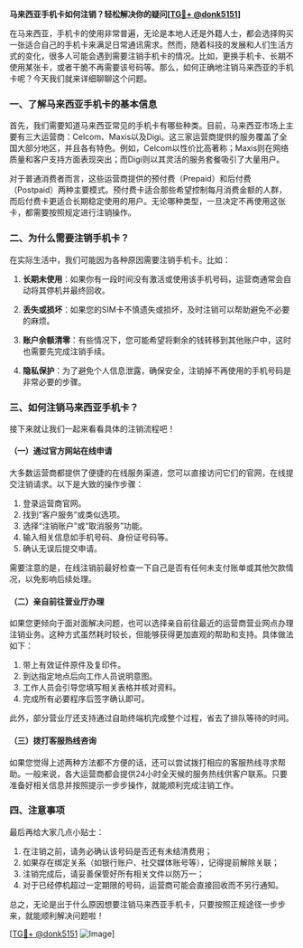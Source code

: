 **马来西亚手机卡如何注销？轻松解决你的疑问[[TG💪+ @donk5151](https://t.me/s/donk5151)]**

在马来西亚，手机卡的使用非常普遍，无论是本地人还是外籍人士，都会选择购买一张适合自己的手机卡来满足日常通讯需求。然而，随着科技的发展和人们生活方式的变化，很多人可能会遇到需要注销手机卡的情况。比如，更换手机卡、长期不使用某张卡，或者干脆不再需要该号码等。那么，如何正确地注销马来西亚的手机卡呢？今天我们就来详细聊聊这个问题。

### 一、了解马来西亚手机卡的基本信息

首先，我们需要知道马来西亚常见的手机卡有哪些种类。目前，马来西亚市场上主要有三大运营商：Celcom、Maxis以及Digi。这三家运营商提供的服务覆盖了全国大部分地区，并且各有特色。例如，Celcom以性价比高著称；Maxis则在网络质量和客户支持方面表现突出；而Digi则以其灵活的服务套餐吸引了大量用户。

对于普通消费者而言，这些运营商提供的预付费（Prepaid）和后付费（Postpaid）两种主要模式。预付费卡适合那些希望控制每月消费金额的人群，而后付费卡更适合长期稳定使用的用户。无论哪种类型，一旦决定不再使用这张卡，都需要按照规定进行注销操作。

### 二、为什么需要注销手机卡？

在实际生活中，我们可能因为各种原因需要注销手机卡。比如：

1. **长期未使用**：如果你有一段时间没有激活或使用该手机号码，运营商通常会自动将其停机并最终回收。
   
2. **丢失或损坏**：如果您的SIM卡不慎遗失或损坏，及时注销可以帮助避免不必要的麻烦。
   
3. **账户余额清零**：有些情况下，您可能希望将剩余的钱转移到其他账户中，这时也需要先完成注销手续。
   
4. **隐私保护**：为了避免个人信息泄露，确保安全，注销掉不再使用的手机号码是非常必要的步骤。

### 三、如何注销马来西亚手机卡？

接下来就让我们一起来看看具体的注销流程吧！

#### （一）通过官方网站在线申请

大多数运营商都提供了便捷的在线服务渠道，您可以直接访问它们的官网，在线提交注销请求。以下是大致的操作步骤：

1. 登录运营商官网。
2. 找到“客户服务”或类似选项。
3. 选择“注销账户”或“取消服务”功能。
4. 输入相关信息如手机号码、身份证号码等。
5. 确认无误后提交申请。

需要注意的是，在线注销前最好检查一下自己是否有任何未支付账单或其他欠款情况，以免影响后续处理。

#### （二）亲自前往营业厅办理

如果您更倾向于面对面解决问题，也可以选择亲自前往最近的运营商营业网点办理注销业务。这种方式虽然耗时较长，但能够获得更加直观的帮助和支持。具体做法如下：

1. 带上有效证件原件及复印件。
2. 到达指定地点后向工作人员说明意图。
3. 工作人员会引导您填写相关表格并核对资料。
4. 完成所有必要程序后签字确认即可。

此外，部分营业厅还支持通过自助终端机完成整个过程，省去了排队等待的时间。

#### （三）拨打客服热线咨询

如果您觉得上述两种方法都不方便的话，还可以尝试拨打相应的客服热线寻求帮助。一般来说，各大运营商都会提供24小时全天候的服务热线供客户联系。只要准备好相关信息并按照提示一步步操作，就能顺利完成注销工作。

### 四、注意事项

最后再给大家几点小贴士：

1. 在注销之前，请务必确认该号码是否还有未结清费用；
2. 如果存在绑定关系（如银行账户、社交媒体账号等），记得提前解除关联；
3. 注销完成后，请妥善保管好所有相关文件以防万一；
4. 对于已经停机超过一定期限的号码，运营商可能会直接回收而不另行通知。

总之，无论是出于什么原因想要注销马来西亚手机卡，只要按照正规途径一步步来，就能顺利解决问题啦！

[[TG💪+ @donk5151](https://t.me/s/donk5151) ![Image](https://i.postimg.cc/rwNCRYN7/Snipaste-2025-04-30-17-27-05.png)]
